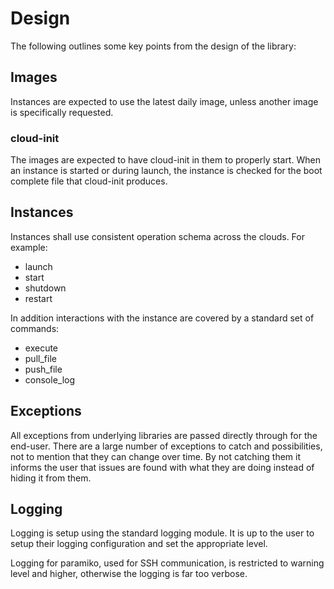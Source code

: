 # Design

The following outlines some key points from the design of the library:

## Images

Instances are expected to use the latest daily image, unless another image is specifically requested.

### cloud-init

The images are expected to have cloud-init in them to properly start. When an instance is started or during launch, the instance is checked for the boot complete file that cloud-init produces.

## Instances

Instances shall use consistent operation schema across the clouds. For example:

* launch
* start
* shutdown
* restart

In addition interactions with the instance are covered by a standard set of commands:

* execute
* pull_file
* push_file
* console_log

## Exceptions

All exceptions from underlying libraries are passed directly through for the end-user. There are a large number of exceptions to catch and possibilities, not to mention that they can change over time. By not catching them it informs the user that issues are found with what they are doing instead of hiding it from them.

## Logging

Logging is setup using the standard logging module. It is up to the user to setup their logging configuration and set the appropriate level.

Logging for paramiko, used for SSH communication, is restricted to warning level and higher, otherwise the logging is far too verbose.
